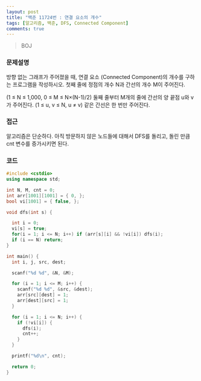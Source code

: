 ```yaml
---
layout: post
title: "백준 11724번 : 연결 요소의 개수"
tags: [알고리즘, 백준, DFS, Connected Component]
comments: true
---
```


> BOJ  

### 문제설명  
방향 없는 그래프가 주어졌을 때, 연결 요소 (Connected Component)의 개수를 구하는 프로그램을 작성하시오. 첫째 줄에 정점의 개수 N과 간선의 개수 M이 주어진다.  

(1 ≤ N ≤ 1,000, 0 ≤ M ≤ N×(N-1)/2) 둘째 줄부터 M개의 줄에 간선의 양 끝점 u와 v가 주어진다. (1 ≤ u, v ≤ N, u ≠ v) 같은 간선은 한 번만 주어진다.  

### 접근  
알고리즘은 단순하다. 아직 방문하지 않은 노드들에 대해서 DFS를 돌리고, 돌린 만큼 cnt 변수를 증가시키면 된다.  

### 코드  
~~~c++
#include <cstdio>
using namespace std;

int N, M, cnt = 0;
int arr[1001][1001] = { 0, };
bool vi[1001] = { false, };

void dfs(int s) {

  int i = 0;
  vi[s] = true;
  for(i = 1; i <= N; i++) if (arr[s][i] && !vi[i]) dfs(i);
  if (i == N) return;
}

int main() {
  int i, j, src, dest;

  scanf("%d %d", &N, &M);

  for (i = 1; i <= M; i++) {
    scanf("%d %d", &src, &dest);
    arr[src][dest] = 1;
    arr[dest][src] = 1;
  }

  for (i = 1; i <= N; i++) {
    if (!vi[i]) {
      dfs(i);
      cnt++;
    }
  }

  printf("%d\n", cnt);

  return 0;
}
~~~